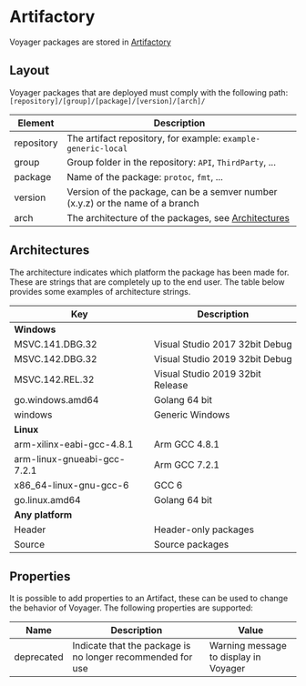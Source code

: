 # Artifactory
Voyager packages are stored in [Artifactory](https://www.jfrog.com/)

## Layout
Voyager packages that are deployed must comply with the following path:
`[repository]/[group]/[package]/[version]/[arch]/`

|Element   |Description|
|----------|-----------|
|repository|The artifact repository, for example: `example-generic-local`|
|group     |Group folder in the repository: `API`, `ThirdParty`, ...|
|package   |Name of the package: `protoc`, `fmt`, ...|
|version   |Version of the package, can be a semver number (x.y.z) or the name of a branch|
|arch      |The architecture of the packages, see [Architectures](#architectures)|

## Architectures
The architecture indicates which platform the package has been made for. These are strings that are completely up to the end user.
The table below provides some examples of architecture strings.

|Key            |Description|
|---------------|-----------|
|**Windows**||
|MSVC.141.DBG.32|Visual Studio 2017 32bit Debug|
|MSVC.142.DBG.32|Visual Studio 2019 32bit Debug|
|MSVC.142.REL.32|Visual Studio 2019 32bit Release|
|go.windows.amd64|Golang 64 bit|
|windows|Generic Windows|
|**Linux**||
|arm-xilinx-eabi-gcc-4.8.1|Arm GCC 4.8.1|
|arm-linux-gnueabi-gcc-7.2.1|Arm GCC 7.2.1|
|x86_64-linux-gnu-gcc-6|GCC 6|
|go.linux.amd64|Golang 64 bit|
|**Any platform**||
|Header|Header-only packages|
|Source|Source packages|

## Properties
It is possible to add properties to an Artifact, these can be used to change the behavior of Voyager.
The following properties are supported:

|Name      |Description                                               |Value                                |
|----------|----------------------------------------------------------|-------------------------------------|
|deprecated|Indicate that the package is no longer recommended for use|Warning message to display in Voyager|
